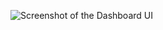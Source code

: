 ![Screenshot of the Dashboard UI](https://raw.githubusercontent.com/Princess-Morris/TaskSwift/blob/master/swift-dashboard.png)